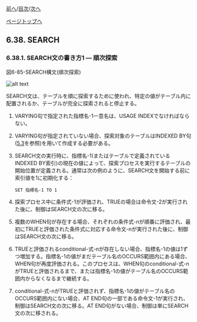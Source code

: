 <!--navi start1-->
[前へ](6-37.md)/[目次](https://momo2584.github.io/opensourcecobol.github.io/markdown/TOC.html)/[次へ](6-38-2.md)
<!--navi end1-->
<!--navi start2-->

[ページトップへ](6-38-1.md)
<!--navi end2-->
## 6.38. SEARCH

### 6.38.1. SEARCH文の書き方1 ― 順次探索

図6-85-SEARCH構文(順次探索)

![alt text](Image/6-85-Search.png)

SEARCH文は、テーブルを順に探索するために使われ、特定の値がテーブル内に配置されるか、テーブルが完全に探索されると停止する。

1. VARYING句で指定された指標名-1一意名は、USAGE INDEXでなければならない。

2. VARYING句が指定されていない場合、探索対象のテーブルはINDEXED BY句([5.3](5-3.md)を参照)を用いて作成する必要がある。

3. SEARCH文の実行時に、指標名-1(またはテーブルで定義されているINDEXED BY索引)の現在の値によって、探索プロセスを実行するテーブルの開始位置が定義される。通常は次の例のように、SEARCH文を開始する前に索引値を1に初期化する：
   ```
   SET 指標名-1 TO 1
   ```
4. 探索プロセス中に条件式-1が評価され、TRUEの場合は命令文-2が実行された後に、制御はSEARCH文の次に移る。

5. 複数のWHEN句が存在する場合、それぞれの条件式-nが順番に評価され、最初にTRUEと評価された条件式に対応する命令文-nが実行された後に、制御はSEARCH文の次に移る。

6. TRUEと評価されるconditional-式-nが存在しない場合、指標名-1の値は1ずつ増加する。指標名-1の値がまだテーブル名のOCCURS範囲内にある場合、WHEN句が再度評価される。このプロセスは、WHEN句のconditional-式-nがTRUEと評価されるまで、または指標名-1の値がテーブル名のOCCURS範囲内からなくなるまで継続する。

7. conditional-式-nがTRUEと評価されず、指標名-1の値がテーブル名のOCCURS範囲内にない場合、AT END句の一部である命令文-1が実行され、制御はSEARCH文の次に移る。AT END句がない場合、制御は単にSEARCH文の次に移される。
 
